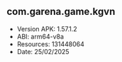 ## com.garena.game.kgvn
- Version APK: 1.57.1.2
- ABI: arm64-v8a
- Resources: 131448064
- Date: 25/02/2025
